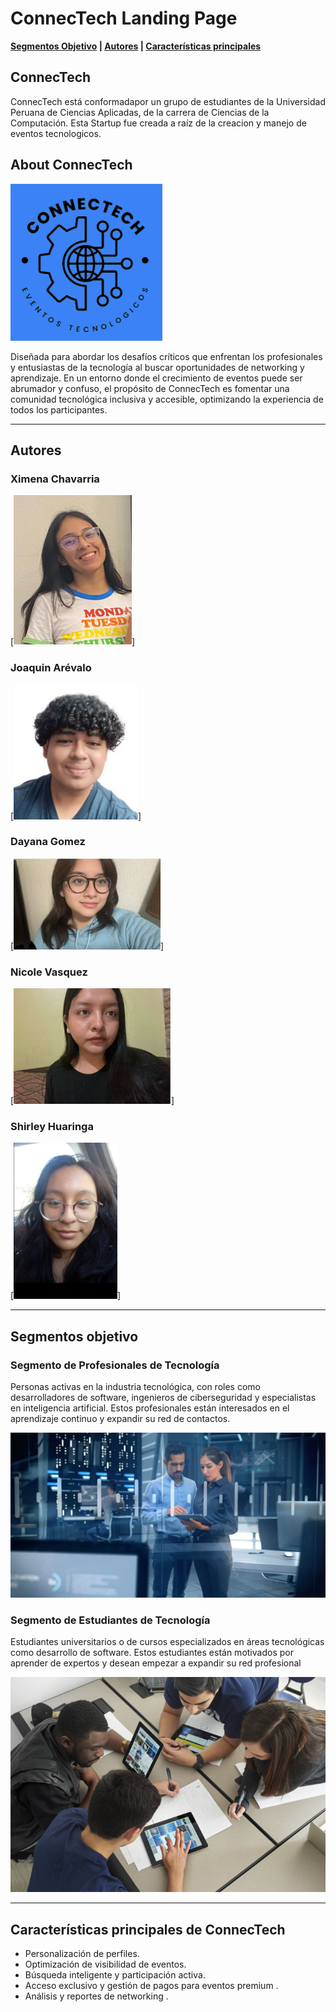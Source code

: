 # ConnecTech Landing Page 

**[Segmentos Objetivo](#segmentos-objetivo) | [Autores](#autores) | [Características principales](#características-Principales)**

## ConnecTech

ConnecTech está conformadapor un grupo de estudiantes de la Universidad Peruana de Ciencias Aplicadas, de la carrera de Ciencias de la Computación. Esta Startup fue creada a raíz de la creacion y manejo de eventos tecnologicos.

## About ConnecTech

![ConnecTech](img/logo2.jpg)

Diseñada para abordar los desafíos críticos que enfrentan los profesionales y entusiastas de la tecnología al buscar oportunidades de networking y aprendizaje. En un entorno donde el crecimiento de eventos puede ser abrumador y confuso, el propósito de ConnecTech es fomentar una comunidad tecnológica inclusiva y accesible, optimizando la experiencia de todos los participantes.


---

## Autores

### Ximena Chavarria
[![Ximena Chavarria](img/XimenaChavarria)]

### Joaquin Arévalo
[![Joaquin Arévalo](img/JoaquinArévalo)]

### Dayana Gomez
[![Dayana Gomez](img/DayanaGomez)]

### Nicole Vasquez
[![Nicole Vasquez](img/NicoleVasquez)]

### Shirley Huaringa
[![Shirley Huaringa](img/ShirleyHuaringa)]

---

## Segmentos objetivo

### Segmento de Profesionales de Tecnología 

Personas activas en la industria tecnológica, con roles como desarrolladores de software, ingenieros de ciberseguridad y especialistas en inteligencia artificial. Estos profesionales están interesados en el aprendizaje continuo y expandir su red de contactos.


![Profesionales](img/ProfesionalesTec)

### Segmento de Estudiantes de Tecnología 

Estudiantes universitarios o de cursos especializados en áreas tecnológicas como desarrollo de software. Estos estudiantes están motivados por aprender de expertos y desean empezar a expandir su red profesional 

![Estudiantes](img/EstudiantesTec)

---
## Características principales de ConnecTech

- Personalización de perfiles.
- Optimización de visibilidad de eventos.
- Búsqueda inteligente y participación activa.
- Acceso exclusivo y gestión de pagos para eventos premium .
- Análisis y reportes de networking .
